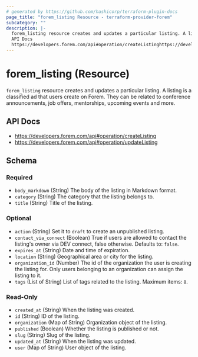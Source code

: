 ```yaml
---
# generated by https://github.com/hashicorp/terraform-plugin-docs
page_title: "forem_listing Resource - terraform-provider-forem"
subcategory: ""
description: |-
  forem_listing resource creates and updates a particular listing. A listing is a classified ad that users create on Forem. They can be related to conference announcements, job offers, mentorships, upcoming events and more.
  API Docs
  https://developers.forem.com/api#operation/createListinghttps://developers.forem.com/api#operation/updateListing
---
```


# forem_listing (Resource)

`forem_listing` resource creates and updates a particular listing. A listing is a classified ad that users create on Forem. They can be related to conference announcements, job offers, mentorships, upcoming events and more.

## API Docs

- https://developers.forem.com/api#operation/createListing
- https://developers.forem.com/api#operation/updateListing



<!-- schema generated by tfplugindocs -->
## Schema

### Required

- `body_markdown` (String) The body of the listing in Markdown format.
- `category` (String) The category that the listing belongs to.
- `title` (String) Title of the listing.

### Optional

- `action` (String) Set it to `draft` to create an unpublished listing.
- `contact_via_connect` (Boolean) True if users are allowed to contact the listing's owner via DEV connect, false otherwise. Defaults to: `false`.
- `expires_at` (String) Date and time of expiration.
- `location` (String) Geographical area or city for the listing.
- `organization_id` (Number) The id of the organization the user is creating the listing for. Only users belonging to an organization can assign the listing to it.
- `tags` (List of String) List of tags related to the listing. Maximum items: `8`.

### Read-Only

- `created_at` (String) When the listing was created.
- `id` (String) ID of the listing.
- `organization` (Map of String) Organization object of the listing.
- `published` (Boolean) Whether the listing is published or not.
- `slug` (String) Slug of the listing.
- `updated_at` (String) When the listing was updated.
- `user` (Map of String) User object of the listing.



